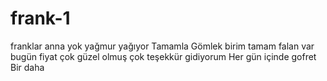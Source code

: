 # frank-1 
franklar 
anna
yok 
yağmur yağıyor 
Tamamla 
Gömlek birim 
tamam 
  falan var  bugün 
  fiyat 
çok güzel olmuş çok teşekkür gidiyorum 
Her gün içinde gofret 
Bir daha 
